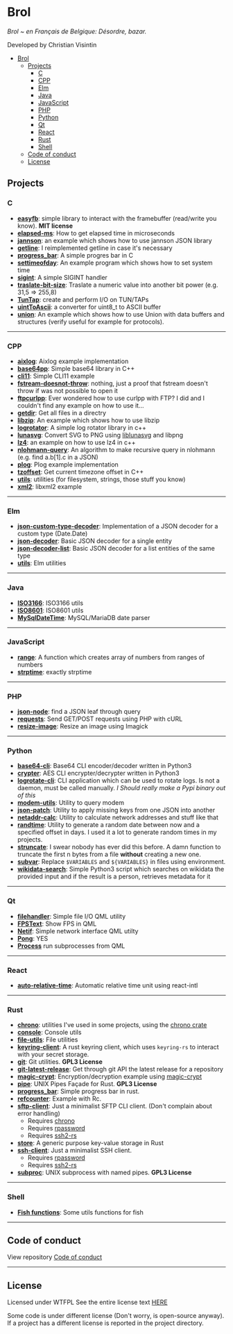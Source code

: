 # Brol

*Brol ~ en Français de Belgique: Désordre, bazar.*

Developed by Christian Visintin

- [Brol](#brol)
  - [Projects](#projects)
    - [C](#c)
    - [CPP](#cpp)
    - [Elm](#elm)
    - [Java](#java)
    - [JavaScript](#javascript)
    - [PHP](#php)
    - [Python](#python)
    - [Qt](#qt)
    - [React](#react)
    - [Rust](#rust)
    - [Shell](#shell)
  - [Code of conduct](#code-of-conduct)
  - [License](#license)

## Projects

### C

- **[easyfb](c/easyfb)**: simple library to interact with the framebuffer (read/write you know). **MIT license**
- **[elapsed-ms](c/elapsed-us)**: How to get elapsed time in microseconds
- **[jannson](c/jannson)**: an example which shows how to use jannson JSON library
- **[getline](c/getline)**: I reimplemented getline in case it's necessary
- **[progress_bar](c/progress_bar)**: A simple progres bar in C
- **[settimeofday](c/settimeofday)**: An example program which shows how to set system time
- **[sigint](c/sigint)**: A simple SIGINT handler
- **[traslate-bit-size](c/traslate-bit-size)**: Traslate a numeric value into another bit power (e.g. 31,5 => 255,8)
- **[TunTap](c/TunTap)**: create and perform I/O on TUN/TAPs
- **[uintToAscii](c/uintToAscii)**: a converter for uint8\_t to ASCII buffer
- **[union](c/union)**: An example which shows how to use Union with data buffers and structures (verify useful for example for protocols).

---

### CPP

- **[aixlog](cpp/aixlog/main.cpp)**: Aixlog example implementation
- **[base64pp](cpp/base64pp)**: Simple base64 library in C++
- **[cli11](cpp/cli11)**: Simple CLI11 example
- **[fstream-doesnot-throw](cpp/fstream-doesnot-throw)**: nothing, just a proof that fstream doesn't throw if was not possible to open it
- **[ftpcurlpp](cpp/ftpcurlpp)**: Ever wondered how to use curlpp with FTP? I did and I couldn't find any example on how to use it...
- **[getdir](cpp/getdir)**: Get all files in a directry
- **[libzip](cpp/libzip)**: An example which shows how to use libzip
- **[logrotator](cpp/logrotator)**: A simple log rotator library in c++
- **[lunasvg](cpp/lunasvg)**: Convert SVG to PNG using [liblunasvg](https://github.com/sammycage/lunasvg) and libpng
- **[lz4](cpp/lz4)**: an example on how to use lz4 in c++
- **[nlohmann-query](cpp/nlohmann-query)**: An algorithm to make recursive query in nlohmann (e.g. find a.b[1].c in a JSON)
- **[plog](cpp/plog)**: Plog example implementation
- **[tzoffset](cpp/tzoffset)**: Get current timezone offset in C++
- **[utils](cpp/utils)**: utilities (for filesystem, strings, those stuff you know)
- **[xml2](cpp/xml2)**: libxml2 example

---

### Elm

- **[json-custom-type-decoder](elm/json-custom-type-decoder)**: Implementation of a JSON decoder for a custom type (Date.Date)
- **[json-decoder](elm/json-decoder)**: Basic JSON decoder for a single entity
- **[json-decoder-list](elm/json-decoder-list)**: Basic JSON decoder for a list entities of the same type
- **[utils](elm/utils)**: Elm utilities

---

### Java

- **[ISO3166](java/ISO3166)**: ISO3166 utils
- **[ISO8601](java/ISO8601)**: ISO8601 utils
- **[MySqlDateTime](java/MySqlDateTime)**: MySQL/MariaDB date parser

---

### JavaScript

- **[range](js/range)**: A function which creates array of numbers from ranges of numbers
- **[strptime](js/strptime)**: exactly strptime

---

### PHP

- **[json-node](php/json-node)**: find a JSON leaf through query
- **[requests](php/requests)**: Send GET/POST requests using PHP with cURL
- **[resize-image](php/resize-image)**: Resize an image using Imagick

---

### Python

- **[base64-cli](python/base64)**: Base64 CLI encoder/decoder written in Python3
- **[crypter](python/crypter)**: AES CLI encrypter/decrypter written in Python3
- **[logrotate-cli](python/logrotate-cli)**: CLI application which can be used to rotate logs. Is not a daemon, must be called manually. *I Should really make a Pypi binary out of this*
- **[modem-utils](python/modem-utils)**: Utility to query modem
- **[json-patch](python/json-patch)**: Utility to apply missing keys from one JSON into another
- **[netaddr-calc](python/netaddr-calc)**: Utility to calculate network addresses and stuff like that
- **[randtime](python/randtime)**: Utility to generate a random date between now and a specified offset in days. I used it a lot to generate random times in my projects.
- **[struncate](python/struncate)**: I swear nobody has ever did this before. A damn function to truncate the first n bytes from a file **without** creating a new one.
- **[subvar](python/subvar)**: Replace `$VARIABLES` and `${VARIABLES}` in files using environment.
- **[wikidata-search](python/wikidata-search)**: Simple Python3 script which searches on wikidata the provided input and if the result is a person, retrieves metadata for it

---

### Qt

- **[filehandler](qt/filehandler)**: Simple file I/O QML utility
- **[FPSText](qt/FPSText)**: Show FPS in QML
- **[Netif](qt/Netif)**: Simple network interface QML utilty
- **[Pong](qt/Pong)**: YES
- **[Process](qt/Process)** run subprocesses from QML

---

### React

- **[auto-relative-time](react/AutoRelativeTime.jsx)**: Automatic relative time unit using react-intl

---

### Rust

- **[chrono](rust/chrono/main.rs)**: utilities I've used in some projects, using the [chrono crate](https://github.com/chronotope/chrono)
- **[console](rust/console)**: Console utils
- **[file-utils](rust/file-utils)**: File utilities
- **[keyring-client](rust/keyring-client)**: A rust keyring client, which uses `keyring-rs` to interact with your secret storage.
- **[git](rust/git)**: Git utilities. **GPL3 License**
- **[git-latest-release](rust/git-latest-release)**: Get through git API the latest release for a repository
- **[magic-crypt](rust/magic-crypt/main.rs)**: Encryption/decryption example using [magic-crypt](https://github.com/magiclen/rust-magiccrypt)
- **[pipe](rust/pipe)**: UNIX Pipes Façade for Rust. **GPL3 License**
- **[progress_bar](rust/progress_bar)**: Simple progress bar in rust.
- **[refcounter](rust/refcounter/main.rs)**: Example with Rc.
- **[sftp-client](rust/sftp-client)**: Just a minimalist SFTP CLI client. (Don't complain about error handling)
  - Requires [chrono](https://github.com/chronotope/chrono)
  - Requires [rpassword](https://github.com/conradkleinespel/rpassword)
  - Requires [ssh2-rs](https://github.com/alexcrichton/ssh2-rs)
- **[store](rust/store/store.rs)**: A generic purpose key-value storage in Rust
- **[ssh-client](rust/ssh-client)**: Just a minimalist SSH client.
  - Requires [rpassword](https://github.com/conradkleinespel/rpassword)
  - Requires [ssh2-rs](https://github.com/alexcrichton/ssh2-rs)
- **[subproc](rust/subproc)**: UNIX subprocess with named pipes. **GPL3 License**

---

### Shell

- **[Fish functions](shell/fish/functions.sh)**: Some utils functions for fish

---

## Code of conduct

View repository [Code of conduct](CODE_OF_CONDUCT.md)

---

## License

Licensed under WTFPL
See the entire license text [HERE](LICENSE.txt)

Some code is under different license (Don't worry, is open-source anyway). If a project has a different license is reported in the project directory.
